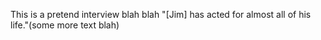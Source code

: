 This is a pretend interview blah blah
"[Jim] has acted for almost all of his life."(some more text blah)